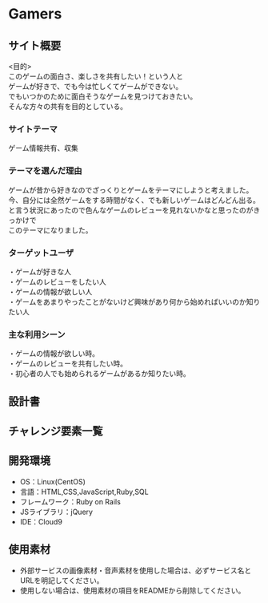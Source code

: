 # Gamers

## サイト概要
<目的>  
このゲームの面白さ、楽しさを共有したい！という人と  
ゲームが好きで、でも今は忙しくてゲームができない。  
でもいつかのために面白そうなゲームを見つけておきたい。  
そんな方々の共有を目的としている。

### サイトテーマ
ゲーム情報共有、収集

### テーマを選んだ理由
ゲームが昔から好きなのでざっくりとゲームをテーマにしようと考えました。  
今、自分には全然ゲームをする時間がなく、でも新しいゲームはどんどん出る。  
と言う状況にあったので色んなゲームのレビューを見れないかなと思ったのがきっかけで  
このテーマになりました。

### ターゲットユーザ
・ゲームが好きな人  
・ゲームのレビューをしたい人  
・ゲームの情報が欲しい人  
・ゲームをあまりやったことがないけど興味があり何から始めればいいのか知りたい人  

### 主な利用シーン
・ゲームの情報が欲しい時。  
・ゲームのレビューを共有したい時。  
・初心者の人でも始められるゲームがあるか知りたい時。  

## 設計書


## チャレンジ要素一覧


## 開発環境
- OS：Linux(CentOS)
- 言語：HTML,CSS,JavaScript,Ruby,SQL
- フレームワーク：Ruby on Rails
- JSライブラリ：jQuery
- IDE：Cloud9

## 使用素材
- 外部サービスの画像素材・音声素材を使用した場合は、必ずサービス名とURLを明記してください。
- 使用しない場合は、使用素材の項目をREADMEから削除してください。